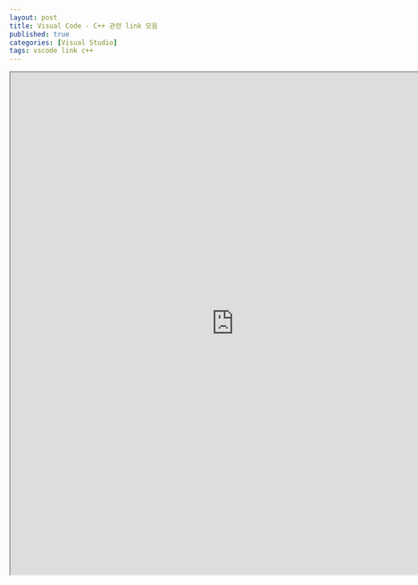 ```yaml
---
layout: post
title: Visual Code - C++ 관련 link 모음
published: true
categories: [Visual Studio]
tags: vscode link c++
---
```

<iframe width="800" height="900" src="https://docs.google.com/document/d/e/2PACX-1vTJbbjMN5MKKIdITqatVKlTjy0_-R-GX2hNvHorP6u9DBKNV_5f2MTdLSN5VvSEb8KbFOmJzSYgB9pu/pub?embedded=true"></iframe>  
  

